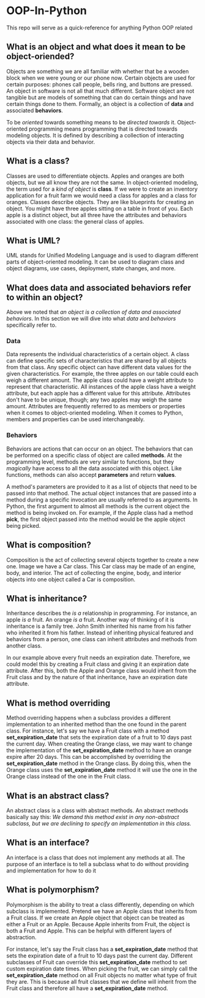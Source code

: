 # OOP-In-Python
This repo will serve as a quick-reference for anything Python OOP related

## What is an object and what does it mean to be object-oriended?
Objects are something we are all familiar with whether that be a wooden block when we were young or our phone now.
Certain objects are used for certain purposes: phones call people, bells ring, and buttons are pressed. 
An object in software is not all that much different. 
Software object are not tangible but are models of something that can do certain things and have certain things done to them.
Formally, an object is a collection of **data** and associated **behaviors**.

To be _oriented_ towards something means to be _directed towards_ it.
Object-oriented programming means programming that is directed towards modeling objects.
It is
defined by describing a collection of interacting objects via their data and behavior.

## What is a class?
Classes are used to differentiate objects. Apples and oranges are both objects, but we all know they are not the same. 
In object-oriented modeling, the term used for a _kind of object_ is **class**.
If we were to create an inventory application for a fruit farm we would need a class for apples and a class for oranges.
Classes describe objects. They are like blueprints for creating an object.
You might have three apples sitting on a table in front of you.
Each apple is a distinct object, but all three have the attributes and behaviors associated with one class: the general class of apples.

## What is UML?
UML stands for Unified Modeling Language and is used to diagram different parts of object-oriented modeling. 
It can be used to diagram class and object diagrams, use cases, deployment, state changes, and more.

## What does data and associated behaviors refer to within an object?
Above we noted that _an object is a collection of data and associated behaviors_.
In this section we will dive into what _data_ and _behaviors_ specifically refer to.

### Data
Data represents the individual characteristics of a certain object.
A class can define specific sets of characteristics that are shared by all objects from that class.
Any specific object can have different data values for the given characteristics.
For example, the three apples on our table could each weigh a different amount.
The apple class could have a weight attribute to represent that characteristic.
All instances of the apple class have a weight attribute, but each apple has a different value for this attribute.
Attributes don't have to be unique, though; any two apples may weigh the same amount.
Attributes are frequently referred to as members or properties when it comes to object-oriented modeling.
When it comes to Python, members and properties can be used interchangeably.

### Behaviors
Behaviors are actions that can occur on an object.
The behaviors that can be performed on a specific class of object are called **methods**.
At the programming level, methods are very similar to functions, but they _magically_ have access to all the data associated with this object.
Like functions, methods can also accept **parameters** and return **values**. 

A method's parameters are provided to it as a list of objects that need to be passed into that method.
The actual object instances that are passed into a method during a specific invocation are usually referred to as arguments.
In Python, the first argument to almost all methods is the current object the method is being invoked on.
For example, if the Apple class had a method **pick**, the first object passed into the method would be the apple object being picked.

## What is composition?
Composition is the act of collecting several objects together to create a new one.
Image we have a Car class.
This Car class may be made of an engine, body, and interior.
The act of collecting the engine, body, and interior objects into one object called a Car is composition.

## What is inheritance?
Inheritance describes the _is a_ relationship in programming. For instance, an apple _is a_ fruit.
An orange _is a_ fruit. Another way of thinking of it is inheritance is a family tree.
John Smith inherited his name from his father who inherited it from his father. 
Instead of inheriting physical featured and behaviors from a person, one class can inherit attributes and methods from another class.

In our example above every fruit needs an expiration date.
Therefore, we could model this by creating a Fruit class and giving it an expiration date attribute.
After this, both the Apple and Orange class would inherit from the Fruit class and by the nature of that inheritance, have an expiration date attribute.

## What is method overriding
Method overriding happens when a subclass provides a different implementation to an inherited method than the one found in the parent class.
For instance, let's say we have a Fruit class with a method **set_expiration_date** that sets the expiration date of a fruit to 10 days past the current day.
When creating the Orange class, we may want to change the implementation of the **set_expiration_date** method to have an orange expire after 20 days.
This can be accomplished by overriding the **set_expiration_date** method in the Orange class.
By doing this, when the Orange class uses the **set_expiration_date** method it will use the one in the Orange class instead of the one in the Fruit class.

## What is an abstract class?
An abstract class is a class with abstract methods. An abstract methods basically say this:
_We demand this method exist in any non-abstract subclass, but we are declining to specify an implementation in this class._

## What is an interface?
An interface is a class that does not implement any methods at all.
The purpose of an interface is to tell a subclass what to do without providing and implementation for how to do it

## What is polymorphism?
Polymorphism is the ability to treat a class differently, depending on which subclass is implemented.
Pretend we have an Apple class that inherits from a Fruit class.
If we create an Apple object that object can be treated as either a Fruit or an Apple.
Because Apple inherits from Fruit, the object is both a Fruit and Apple.
This can be helpful with different layers of abstraction. 

For instance, let's say the Fruit class has a **set_expiration_date** method that sets the expiration date of a fruit to 10 days past the current day.
Different subclasses of Fruit can override this **set_expiration_date** method to set custom expiration date times.
When picking the fruit, we can simply call the **set_expiration_date** method on all Fruit objects no matter what type of fruit they are.
This is because all fruit classes that we define will inherit from the Fruit class and therefore all have a **set_expiration_date** method.